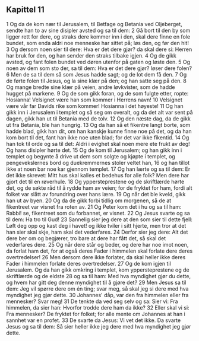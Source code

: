 ## Kapittel 11

1 Og da de kom nær til Jerusalem, til Betfage og Betania ved Oljeberget, sendte han to av sine disipler avsted og sa til dem:
2 Gå bort til den by som ligger rett for dere, og straks dere kommer inn i den, skal dere finne en fole bundet, som enda aldri noe menneske har sittet på; løs den, og før den hit!
3 Og dersom noen sier til dere: Hva er det dere gjør? da skal dere si: Herren har bruk for den, og han sender den straks tilbake igjen.
4 Og de gikk avsted, og fant folen bundet ved døren utenfor på gaten og løste den.
5 Og noen av dem som sto der, sa til dem: Hva er det dere gjør? løser dere folen?
6 Men de sa til dem så som Jesus hadde sagt; og de lot dem få den.
7 Og de førte folen til Jesus, og la sine klær på den; og han satte seg på den.
8 Og mange bredte sine klær på veien, andre løvkvister, som de hadde hugget på markene.
9 Og de som gikk foran, og de som fulgte etter, ropte: Hosianna! Velsignet være han som kommer i Herrens navn!
10 Velsignet være vår far Davids rike som kommer! Hosianna i det høyeste!
11 Og han gikk inn i Jerusalem i templet og så seg om overalt, og da det alt var sent på dagen, gikk han ut til Betania med de tolv.
12 Og den næste dag, da de gikk ut fra Betania, ble han hungrig.
13 Og da han så et fikentre langt borte, som hadde blad, gikk han dit, om han kanskje kunne finne noe på det, og da han kom bort til det, fant han ikke noe uten blad; for det var ikke fikentid.
14 Og han tok til orde og sa til det: Aldri i evighet skal noen mere ete frukt av deg! Og hans disipler hørte det.
15 Og de kom til Jerusalem; og han gikk inn i templet og begynte å drive ut dem som solgte og kjøpte i templet, og pengevekslernes bord og duekremmernes stoler veltet han,
16 og han tillot ikke at noen bar noe kar gjennom templet.
17 Og han lærte og sa til dem: Er det ikke skrevet: Mitt hus skal kalles et bedehus for alle folk? Men dere har gjort det til en røverhule.
18 Og yppersteprestene og de skriftlærde hørte det, og de søkte råd til å rydde ham av veien; for de fryktet for ham, fordi alt folket var slått av forundring over hans lære.
19 Og når det ble kveld, gikk han ut av byen.
20 Og da de gikk forbi tidlig om morgenen, så de at fikentreet var visnet fra roten av.
21 Og Peter kom det i hu og sa til ham: Rabbi! se, fikentreet som du forbannet, er visnet.
22 Og Jesus svarte og sa til dem: Ha tro til Gud!
23 Sannelig sier jeg dere at den som sier til dette fjell: Løft deg opp og kast deg i havet! og ikke tviler i sitt hjerte, men tror at det han sier skal skje, ham skal det vederfares.
24 Derfor sier jeg dere: Alt det dere ber om og begjærer, tro bare at dere har fått det, så skal det vederfares dere.
25 Og når dere står og beder, og dere har noe imot noen, da forlat ham det, for at også deres Fader i himmelen skal forlate dere deres overtredelser!
26 Men dersom dere ikke forlater, da skal heller ikke deres Fader i himmelen forlate deres overtredelser.
27 Og de kom igjen til Jerusalem. Og da han gikk omkring i templet, kom yppersteprestene og de skriftlærde og de eldste
28 og sa til ham: Med hva myndighet gjør du dette, og hvem har gitt deg denne myndighet til å gjøre det?
29 Men Jesus sa til dem: Jeg vil spørre dere om én ting; svar meg, så skal jeg si dere med hva myndighet jeg gjør dette.
30 Johannes' dåp, var den fra himmelen eller fra mennesker? Svar meg!
31 De tenkte da ved seg selv og sa: Sier vi: Fra himmelen, da sier han: Hvorfor trodde dere ham da ikke?
32 Eller skal vi si: Fra mennesker? De fryktet for folket; for alle mente om Johannes at han i sannhet var en profet.
33 De svarte da Jesus: Vi vet det ikke. Da svarte Jesus og sa til dem: Så sier heller ikke jeg dere med hva myndighet jeg gjør dette.
